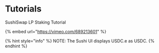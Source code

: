 # Tutorials

SushiSwap LP Staking Tutorial&#x20;

{% embed url="https://vimeo.com/689213601" %}

{% hint style="info" %}
NOTE: The Sushi UI displays USDC.e as USDC.
{% endhint %}

